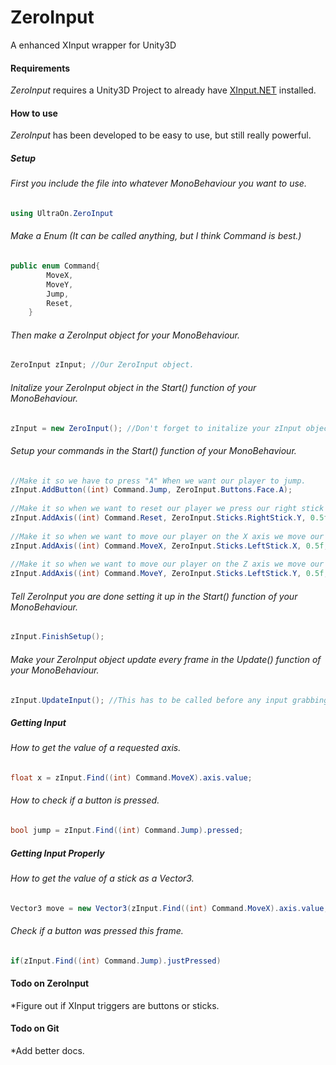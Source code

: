 # ZeroInput
A enhanced XInput wrapper for Unity3D

#### Requirements
*ZeroInput* requires a Unity3D Project to already have [XInput.NET](https://github.com/speps/XInputDotNet) installed.

#### How to use
*ZeroInput* has been developed to be easy to use, but still really powerful.
##### Setup
###### First you include the file into whatever MonoBehaviour you want to use.
```cs
using UltraOn.ZeroInput
```

###### Make a Enum (It can be called anything, but I think Command is best.)
```cs
public enum Command{
		MoveX,
		MoveY,
		Jump,
		Reset,
	}
```

###### Then make a ZeroInput object for your MonoBehaviour.
```cs
ZeroInput zInput; //Our ZeroInput object.
```

###### Initalize your ZeroInput object in the Start() function of your MonoBehaviour.
```cs
zInput = new ZeroInput(); //Don't forget to initalize your zInput object.
```

###### Setup your commands in the Start() function of your MonoBehaviour.
```cs
//Make it so we have to press "A" When we want our player to jump.
zInput.AddButton((int) Command.Jump, ZeroInput.Buttons.Face.A);
		
//Make it so when we want to reset our player we press our right stick up.
zInput.AddAxis((int) Command.Reset, ZeroInput.Sticks.RightStick.Y, 0.5f, ZeroInput.ActAs.Button,  ZeroInput.ActivateOn.Positive);
		
//Make it so when we want to move our player on the X axis we move our left stick left or right.
zInput.AddAxis((int) Command.MoveX, ZeroInput.Sticks.LeftStick.X, 0.5f, ZeroInput.ActAs.Axis);
		
//Make it so when we want to move our player on the Z axis we move our left stick up or down.
zInput.AddAxis((int) Command.MoveY, ZeroInput.Sticks.LeftStick.Y, 0.5f, ZeroInput.ActAs.Axis);
```

###### Tell ZeroInput you are done setting it up in the Start() function of your MonoBehaviour.
```cs
zInput.FinishSetup();
```

###### Make your ZeroInput object update every frame in the Update() function of your MonoBehaviour.
```cs
zInput.UpdateInput(); //This has to be called before any input grabbing calls on every frame.
```
##### Getting Input
###### How to get the value of a requested axis.
```cs
float x = zInput.Find((int) Command.MoveX).axis.value;
```
###### How to check if a button is pressed.
```cs
bool jump = zInput.Find((int) Command.Jump).pressed;
```

##### Getting Input Properly
###### How to get the value of a stick as a Vector3.
```cs
Vector3 move = new Vector3(zInput.Find((int) Command.MoveX).axis.value,0, zInput.Find((int) Command.MoveY).axis.value);
```

###### Check if a button was pressed this frame.
```cs
if(zInput.Find((int) Command.Jump).justPressed)
```
#### Todo on ZeroInput
*Figure out if XInput triggers are buttons or sticks.

#### Todo on Git
*Add better docs.

